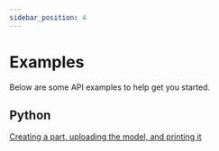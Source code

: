 ```yaml
---
sidebar_position: 4
---
```


# Examples

Below are some API examples to help get you started.

## Python

[Creating a part, uploading the model, and printing it](https://gist.github.com/nsantorello/9a54fe603fc07e54d72ff668a089296f)
